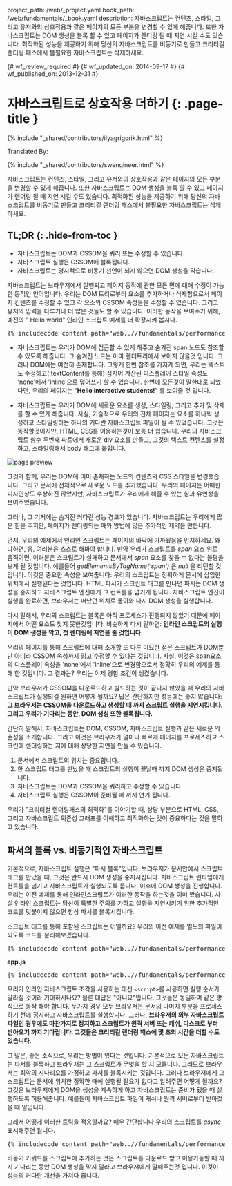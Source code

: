 project_path: /web/_project.yaml
book_path: /web/fundamentals/_book.yaml
description: 자바스크립트는 컨텐츠, 스타일, 그리고 유저와의 상호작용과 같은 페이지의 모든 부분을 변경할 수 있게 해줍니다. 또한 자바스크립트는 DOM 생성을 블록 할 수 있고 페이지가 렌더링 될 때 지연 시킬 수도 있습니다. 최적화된 성능을 제공하기 위해 당신의 자바스크립트를 비동기로 만들고 크리티컬 렌더링 패스에서 불필요한 자바스크립트는 삭제하세요.

{# wf_review_required #}
{# wf_updated_on: 2014-09-17 #}
{# wf_published_on: 2013-12-31 #}

# 자바스크립트로 상호작용 더하기 {: .page-title }

{% include "_shared/contributors/ilyagrigorik.html" %}


Translated By: 

{% include "_shared/contributors/swengineer.html" %}



자바스크립트는 컨텐츠, 스타일, 그리고 유저와의 상호작용과 같은 페이지의 모든 부분을 변경할 수 있게 해줍니다. 또한 자바스크립트는 DOM 생성을 블록 할 수 있고 페이지가 렌더링 될 때 지연 시킬 수도 있습니다. 최적화된 성능을 제공하기 위해 당신의 자바스크립트를 비동기로 만들고 크리티컬 렌더링 패스에서 불필요한 자바스크립트는 삭제하세요.

## TL;DR {: .hide-from-toc }
- 자바스크립트는 DOM과 CSSOM을 쿼리 또는 수정할 수 있습니다.
- 자바스크립트 실행은 CSSOM에 블록됩니다.
- 자바스크립트는 명시적으로 비동기 선언이 되지 않으면 DOM 생성을 막습니다.


자바스크립트는 브라우저에서 실행되고 페이지 동작에 관한 모든 면에 대해 수정이 가능한 동적인 언어입니다. 우리는 DOM 트리로부터 요소를 추가하거나 삭제함으로서 페이지 컨텐츠를 수정할 수 있고 각 요소의 CSSOM 속성들을 수정할 수 있습니다. 그리고 유저의 입력을 다루거나 더 많은 것들도 할 수 있습니다. 이러한 동작을 보여주기 위해, 예전의 " Hello world" 인라인 스크립트 예제를 더 확장시켜 봅시다.

<pre class="prettyprint">
{% includecode content_path="web..//fundamentals/performance/critical-rendering-path/_code/script.html" region_tag="full" %}
</pre>

* 자바스크립트는 우리가 DOM에 접근할 수 있게 해주고 숨겨진 span 노드도 참조할 수 있도록 해줍니다. 그 숨겨진 노드는 아마 렌더트리에서 보이지 않을것 입니다. 그러나 DOM에는 여전히 존재합니다. 그렇게 한번 참조를 가지게 되면, 우리는 텍스트도 수정하고(.textContent를 통해) 심지어 계산된 디스플레이 스타일 속성도 'none'에서 'inline'으로 덮어쓰기 할 수 있습니다. 한번에 모든것이 말한대로 되었다면, 우리의 페이지는 "**Hello interactive students!**" 를 보여줄 것 입니다.

* 자바스크립트는 우리가 DOM에 새로운 요소를 생성, 스타일링, 그리고 추가 및 삭제를 할 수 있게 해줍니다. 사실, 기술적으로 우리의 전체 페이지는 요소를 하나씩 생성하고 스타일링하는 하나의 커다란 자바스크립트 파일이 될 수 있었습니다. 그것은 동작할것이지만, HTML, CSS를 이용하는것이 보통 더 쉽습니다. 우리의 자바스크립트 함수 두번째 파트에서 새로운 div 요소를 만들고, 그것의 텍스트 컨텐츠를 설정하고, 스타일링해서 body 태그에 붙입니다.

<img src="images/device-js-small.png" class="center" alt="page preview">

그것과 함께, 우리는 DOM에 이미 존재하는 노드의 컨텐츠와 CSS 스타일을 변경했습니다. 그리고 문서에 전체적으로 새로운 노드를 추가했습니다. 우리의 페이지는 어떠한 디자인상도 수상하진 않았지만, 자바스크립트가 우리에게 해줄 수 있는 힘과 유연성을 보여주었습니다.

그러나, 그 기저에는 숨겨진 커다란 성능 경고가 있습니다. 자바스크립트는 우리에게 많은 힘을 주지만, 페이지가 렌더링되는 때와 방법에 많은 추가적인 제약을 만듭니다.

먼저, 우리의 예제에서 인라인 스크립트는 페이지의 바닥에 가까웠음을 인지하세요. 왜냐하면, 음, 여러분은 스스로 해봐야 합니다. 만약 우리가 스크립트를 _span_ 요소 위로 움직이면, 여러분은 스크립트가 실패하고 문서에서 _span_ 요소를 찾을 수 없다는 불평을 보게 될 것입니다. 예를들어 _getElementsByTagName(‘span')_ 은 _null_ 을 리턴할 것입니다. 이것은 중요한 속성을 보여줍니다: 우리의 스크립트는 정확하게 문서에 삽입한 위치에서 실행된다는 것입니다. HTML 파서가 스크립트 태그를 만나면 파서는 DOM 생성을 중지하고 자바스크립트 엔진에게 그 컨트롤을 넘기게 됩니다. 자바스크립트 엔진이 실행을 완료하면, 브라우저는 떠났던 위치로 돌아와 다시 DOM 생성을 실행합니다.

다시 말해서, 우리의 스크립트는 블록은 아직 프로세스가 진행되지 않았기 때문에 페이지에서 어떤 요소도 찾지 못한것입니다. 비슷하게 다시 말하면: **인라인 스크립트의 실행이 DOM 생성을 막고, 첫 렌더링에 지연을 줄 것입니다.**

우리의 페이지를 통해 스크립트에 대해 소개할 또 다른 미묘한 점은 스크립트가 DOM뿐만 아니라 CSSOM 속성까지 읽고 수정할 수 있다는 것입니다. 사실, 이것은 span요소의 디스플레이 속성을 'none'에서 'inline'으로 변경함으로서 정확히 우리의 예제를 통해 한 것입니다. 그 결과는? 우리는 이제 경합 조건이 생겼습니다.

만약 브라우저가 CSSOM을 다운로드하고 빌드하는 것이 끝나지 않았을 때 우리의 자바스크립트가 실행되길 원하면 어떻게 될까요? 답은 간단하지만 성능에는 좋지 않습니다: **그 브라우저는 CSSOM을 다운로드하고 생성할 때 까지 스크립트 실행을 지연시킵니다. 그리고 우리가 기다리는 동안, DOM 생성 또한 블록됩니다.**

간단히 말해서, 자바스크립트는 DOM, CSSOM, 자바스크립트 실행과 같은 새로운 의존성을 소개합니다. 그리고 이것은 브라우저가 얼마나 빠르게 페이지를 프로세스하고 스크린에 렌더링하는 지에 대해 상당한 지연을 만들 수 있습니다.

 1. 문서에서 스크립트의 위치는 중요합니다.
 2. 한 스크립트 태그를 만났을 때 스크립트의 실행이 끝날때 까지 DOM 생성은 중지됩니다.
 3. 자바스크립트는 DOM과 CSSOM을 쿼리하고 수정할 수 있습니다.
 4. 자바스크립트 실행은 CSSOM이 준비될 때 까지 연기 됩니다.

 우리가 "크리티컬 렌더링패스의 최적화"를 이야기할 때, 상당 부분으로 HTML, CSS, 그리고 자바스크립트 의존성 그래프를 이해하고 최적화하는 것이 중요하다는 것을 말하고 있습니다.


## 파서의 블록 vs. 비동기적인 자바스크립트

기본적으로, 자바스크립트 실행은 "파서 블록"입니다: 브라우저가 문서안에서 스크립트 태그를 만났을 때, 그것은 반드시 DOM 생성을 중지시킵니다. 자바스크립트 런타임에게 컨트롤을 넘기고 자바스크립트가 실행되도록 둡니다. 이후에 DOM 생성을 진행합니다. 우리는 이전 예제를 통해 인라인스크립트가 이러한 동작을 하는것을 이미 봤습니다. 사실 인라인 스크립트는 당신이 특별한 주의를 가하고 실행을 지연시키기 위한 추가적인 코드를 덧붙이지 않으면 항상 파서를 블록시킵니다.

스크립트 태그를 통해 포함된 스크립트는 어떨까요? 우리의 이전 예제를 별도의 파일이 되도록 코드를 분리해보겠습니다.

<pre class="prettyprint">
{% includecode content_path="web..//fundamentals/performance/critical-rendering-path/_code/split_script.html" region_tag="full" %}
</pre>

**app.js**

<pre class="prettyprint">
{% includecode content_path="web..//fundamentals/performance/critical-rendering-path/_code/app.js" region_tag="full" lang=javascript %}
</pre>

우리가 인라인 자바스크립트 조각을 사용하는 대신 `<script>`를 사용하면 실행 순서가 달라질 것이라 기대하시나요? 물론 대답은 "아니요"입니다. 그것들은 동일하며 같은 방식으로 동작 해야 합니다. 두가지 경우 모두 브라우저는 문서의 나머지 부분을 프로세스 하기 전에 정지하고 자바스크립트를 실행합니다. 그러나, **브라우저의 외부 자바스크립트파일인 경우에도 마찬가지로 정지하고 스크립트가 원격 서버 또는 캐쉬, 디스크로 부터 받아오기 까지 기다립니다. 그것들은 크리티컬 렌더링 패스에 몇 초의 시간을 더할 수도 있습니다.**

그 말은, 좋은 소식으로, 우리는 방법이 있다는 것입니다. 기본적으로 모든 자바스크립트는 파서를 블록하고 브라우저는 그 스크립트가 무엇을 할 지 모릅니다. 그러므로 브라우저는 최악의 시나리오를 가정하고 파서를 블록시키는 것입니다. 그러나 브라우저에게 그 스크립트는 문서에 위치한 정확한 때에 실행될 필요가 없다고 알려주면 어떻게 될까요? 그것은 브라우저에게 DOM을 생성을 계속하게 하고 자바스크립트는 준비가 됐을 때 실행하도록 허용해줍니다. 예를들어 자바스크립트 파일이 캐쉬나 원격 서버로부터 받아졌을 때 말입니다.

그래서 어떻게 이러한 트릭을 적용할까요? 매우 간단합니다 우리의 스크립트를 _async_ 표시해주면 됩니다.

<pre class="prettyprint">
{% includecode content_path="web..//fundamentals/performance/critical-rendering-path/_code/split_script_async.html" region_tag="full" %}
</pre>

비동기 키워드를 스크립트에 추가하는 것은 스크립트를 다운로드 받고 이용가능할 때 까지 기다리는 동안 DOM 생성을 막지 말라고 브라우저에게 말해주는것 입니다. 이것이 성능의 커다란 개선을 가져다 줍니다.
